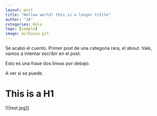 ```yaml
---
layout: post
title: "Hellow world! this is a longer tittle"
author: "JA"
categories: Hola
tags: [sample]
image: milhouse.gif
---
```


Se acabó el cuento. Primer post de una categoría rara, el about.
Vale, vamos a intentar escribir en el post.

Esto es una frase dos lineas por debajo.

A ver si se puede.

# This is a H1
![[test.jpg]]
